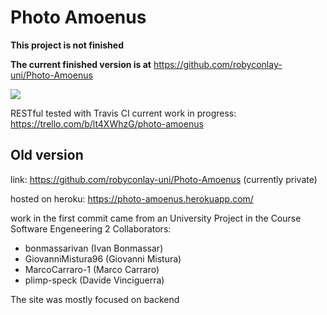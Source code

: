 # Photo Amoenus

**This project is not finished**

**The current finished version is at** https://github.com/robyconlay-uni/Photo-Amoenus


![](https://travis-ci.com/robyconlay-uni/Photo-Amoenus.svg?token=fvKtL7ZqYB3fRRxzP5pT&branch=main)

RESTful
tested with Travis CI
current work in progress: https://trello.com/b/lt4XWhzG/photo-amoenus


## Old version 

link: https://github.com/robyconlay-uni/Photo-Amoenus (currently private)

hosted on heroku: https://photo-amoenus.herokuapp.com/

work in the first commit came from an University Project in the Course Software Engeneering 2
Collaborators:
- bonmassarivan (Ivan Bonmassar)
- GiovanniMistura96 (Giovanni Mistura)
- MarcoCarraro-1 (Marco Carraro)
- plimp-speck (Davide Vinciguerra)

The site was mostly focused on backend 